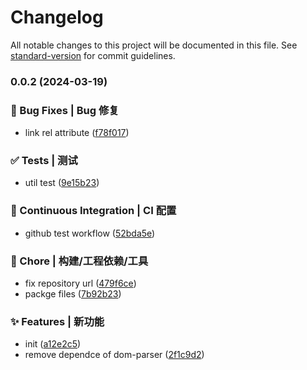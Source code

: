 # Changelog

All notable changes to this project will be documented in this file. See [standard-version](https://github.com/conventional-changelog/standard-version) for commit guidelines.

### 0.0.2 (2024-03-19)

### 🐛 Bug Fixes | Bug 修复

- link rel attribute ([f78f017](https://github.com/Cheng007/dns-prefetch-webpack-plugin/commit/f78f0177102adc8ff56c5c6e3af260e484a1f430))

### ✅ Tests | 测试

- util test ([9e15b23](https://github.com/Cheng007/dns-prefetch-webpack-plugin/commit/9e15b237e698b32333591c75a2fc2df0dd930d6d))

### 👷 Continuous Integration | CI 配置

- github test workflow ([52bda5e](https://github.com/Cheng007/dns-prefetch-webpack-plugin/commit/52bda5e91acdab54868e53b4ad4899870d6bd37a))

### 🚀 Chore | 构建/工程依赖/工具

- fix repository url ([479f6ce](https://github.com/Cheng007/dns-prefetch-webpack-plugin/commit/479f6ce0d96b9ee90e7e4e133043964eda352a84))
- packge files ([7b92b23](https://github.com/Cheng007/dns-prefetch-webpack-plugin/commit/7b92b23823fe4e3b8f6daf5ccc39da3446855565))

### ✨ Features | 新功能

- init ([a12e2c5](https://github.com/Cheng007/dns-prefetch-webpack-plugin/commit/a12e2c501a4718b32866ae9648a7120b7142566a))
- remove dependce of dom-parser ([2f1c9d2](https://github.com/Cheng007/dns-prefetch-webpack-plugin/commit/2f1c9d2f8c006bdb62d40f9626e0c84a86bd4218))
